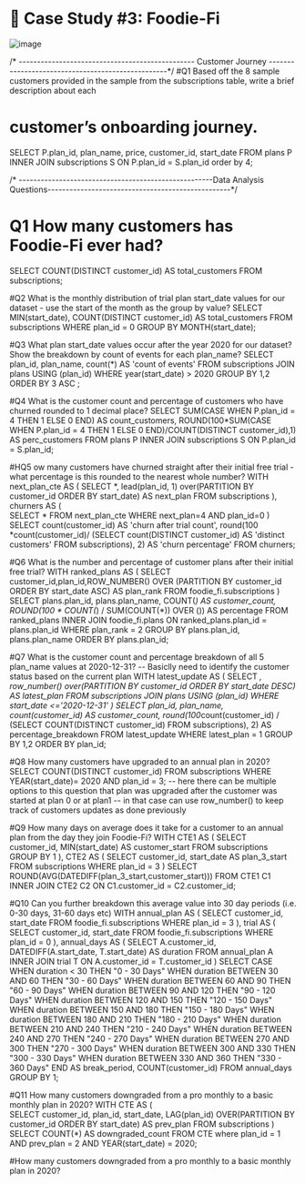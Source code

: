 # 🥑 Case Study #3: Foodie-Fi

![image](https://github.com/ishankcode/8-Weeks-SQL-Challenges/assets/66678343/1d8cb5dd-7def-4458-beb4-363ec2b87249)





/* ------------------------------------------------ Customer Journey --------------------------------------------------*/
#Q1 Based off the 8 sample customers provided in the sample from the subscriptions table, write a brief description about each
# customer’s onboarding journey.
SELECT P.plan_id, plan_name, price, customer_id, start_date
FROM plans P INNER JOIN subscriptions S ON P.plan_id = S.plan_id
order by 4;

/* -----------------------------------------------------Data Analysis Questions--------------------------------------------------*/
# Q1 How many customers has Foodie-Fi ever had?
SELECT COUNT(DISTINCT customer_id) AS total_customers
FROM subscriptions;

#Q2 What is the monthly distribution of trial plan start_date values for our dataset - use the start of the month as the group by value?
SELECT MIN(start_date), COUNT(DISTINCT customer_id) AS total_customers
FROM subscriptions
WHERE plan_id = 0
GROUP BY MONTH(start_date);

#Q3 What plan start_date values occur after the year 2020 for our dataset? Show the breakdown by count of events for each plan_name?
SELECT plan_id,
       plan_name,
       count(*) AS 'count of events'
FROM subscriptions
JOIN plans USING (plan_id)
WHERE year(start_date) > 2020
GROUP BY 1,2
ORDER BY 3 ASC ;

#Q4 What is the customer count and percentage of customers who have churned rounded to 1 decimal place?
SELECT SUM(CASE WHEN P.plan_id = 4 THEN 1 ELSE 0 END) AS count_customers,
		ROUND(100*SUM(CASE WHEN P.plan_id = 4 THEN 1 ELSE 0 END)/COUNT(DISTINCT customer_id),1) AS perc_customers
FROM plans P INNER JOIN subscriptions S ON P.plan_id = S.plan_id;

#HQ5 ow many customers have churned straight after their initial free trial - what percentage is this rounded to the nearest whole number?
WITH next_plan_cte AS
(
	SELECT *, lead(plan_id, 1) over(PARTITION BY customer_id ORDER BY start_date) AS next_plan
	FROM subscriptions
),
     churners AS
(	
	SELECT *
	FROM next_plan_cte
	WHERE next_plan=4 AND plan_id=0
)
SELECT count(customer_id) AS 'churn after trial count', round(100 *count(customer_id)/
						(SELECT count(DISTINCT customer_id) AS 'distinct customers' FROM subscriptions), 2) AS 'churn percentage'
FROM churners;

#Q6 What is the number and percentage of customer plans after their initial free trial?
WITH ranked_plans AS 
(
	SELECT customer_id,plan_id,ROW_NUMBER() OVER (PARTITION BY customer_id ORDER BY start_date ASC) AS plan_rank
	FROM foodie_fi.subscriptions
)
SELECT plans.plan_id, plans.plan_name, COUNT(*) AS customer_count,
	ROUND(100 * COUNT(*) / SUM(COUNT(*)) OVER ()) AS percentage
FROM ranked_plans
INNER JOIN foodie_fi.plans
  ON ranked_plans.plan_id = plans.plan_id
WHERE plan_rank = 2
GROUP BY plans.plan_id, plans.plan_name
ORDER BY plans.plan_id;

#Q7 What is the customer count and percentage breakdown of all 5 plan_name values at 2020-12-31?
-- Basiclly need to identify the customer status based on the current plan
WITH latest_update AS
(
	SELECT *, row_number() over(PARTITION BY customer_id ORDER BY start_date DESC) AS latest_plan
   FROM subscriptions
   JOIN plans USING (plan_id)
   WHERE start_date <='2020-12-31' 
)
SELECT plan_id, plan_name, count(customer_id) AS customer_count,
       round(100*count(customer_id) / (SELECT COUNT(DISTINCT customer_id) FROM subscriptions), 2) AS percentage_breakdown
FROM latest_update
WHERE latest_plan = 1
GROUP BY 1,2 
ORDER BY plan_id;

#Q8 How many customers have upgraded to an annual plan in 2020?
SELECT COUNT(DISTINCT customer_id)
FROM subscriptions
WHERE YEAR(start_date)= 2020 AND plan_id = 3;
-- here there can be multiple options to this question that plan was upgraded after the customer was started at plan 0 or at plan1
-- in that case can use row_number() to keep track of customers updates as done previously

#Q9 How many days on average does it take for a customer to an annual plan from the day they join Foodie-Fi?
WITH CTE1 AS
( 
	SELECT customer_id, MIN(start_date) AS customer_start
	FROM subscriptions
	GROUP BY 1
),
	CTE2 AS
(
		SELECT customer_id, start_date AS plan_3_start
        FROM subscriptions
        WHERE plan_id = 3
)
SELECT ROUND(AVG(DATEDIFF(plan_3_start,customer_start)))
FROM CTE1 C1 INNER JOIN CTE2 C2 ON C1.customer_id = C2.customer_id;


#Q10 Can you further breakdown this average value into 30 day periods (i.e. 0-30 days, 31-60 days etc)
WITH annual_plan AS (
  SELECT
    customer_id,
    start_date
  FROM foodie_fi.subscriptions
  WHERE plan_id = 3
),
trial AS (
  SELECT
    customer_id,
    start_date
  FROM foodie_fi.subscriptions
  WHERE plan_id = 0
),
annual_days AS (
SELECT A.customer_id, DATEDIFF(A.start_date, T.start_date) AS duration
FROM annual_plan A
INNER JOIN trial T
  ON A.customer_id = T.customer_id
)
SELECT CASE WHEN duration < 30 THEN "0 - 30 Days"
			WHEN duration BETWEEN 30 AND 60 THEN "30 - 60 Days"
            WHEN duration BETWEEN 60 AND 90 THEN "60 - 90 Days"
            WHEN duration BETWEEN 90 AND 120 THEN "90 - 120 Days"
            WHEN duration BETWEEN 120 AND 150 THEN "120 - 150 Days"
            WHEN duration BETWEEN 150 AND 180 THEN "150 - 180 Days"
            WHEN duration BETWEEN 180 AND 210 THEN "180 - 210 Days"
            WHEN duration BETWEEN 210 AND 240 THEN "210 - 240 Days"
            WHEN duration BETWEEN 240 AND 270 THEN "240 - 270 Days"
            WHEN duration BETWEEN 270 AND 300 THEN "270 - 300 Days"
            WHEN duration BETWEEN 300 AND 330 THEN "300 - 330 Days"
            WHEN duration BETWEEN 330 AND 360 THEN "330 - 360 Days"
		END AS break_period,
        COUNT(customer_id)
FROM annual_days
GROUP BY 1;

#Q11 How many customers downgraded from a pro monthly to a basic monthly plan in 2020?
WITH CTE AS 
(	
	SELECT customer_id, plan_id, start_date, LAG(plan_id) OVER(PARTITION BY customer_id ORDER BY start_date) AS prev_plan
	FROM subscriptions
)
SELECT COUNT(*) AS downgraded_count
FROM CTE 
where plan_id = 1 AND prev_plan = 2 AND YEAR(start_date) = 2020;


#How many customers downgraded from a pro monthly to a basic monthly plan in 2020?
